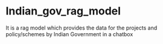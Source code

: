 # Indian_gov_rag_model
It is a rag model which provides the data for the projects and policy/schemes by Indian Government in a chatbox
